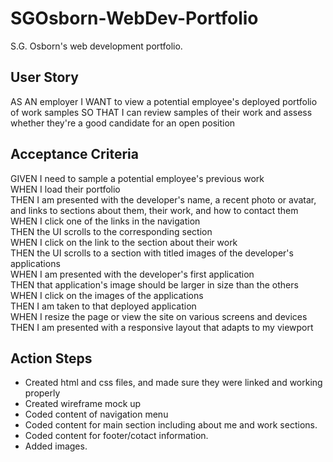 # SGOsborn-WebDev-Portfolio
S.G. Osborn's web development portfolio.

## User Story
AS AN employer
I WANT to view a potential employee's deployed portfolio of work samples
SO THAT I can review samples of their work and assess whether they're a good candidate for an open position

## Acceptance Criteria 
GIVEN I need to sample a potential employee's previous work   
WHEN I load their portfolio  
THEN I am presented with the developer's name, a recent   photo or avatar, and links to sections about them, their work, and how to contact them  
WHEN I click one of the links in the navigation  
THEN the UI scrolls to the corresponding section  
WHEN I click on the link to the section about their work  
THEN the UI scrolls to a section with titled images of the developer's applications  
WHEN I am presented with the developer's first application  
THEN that application's image should be larger in size than the others  
WHEN I click on the images of the applications  
THEN I am taken to that deployed application  
WHEN I resize the page or view the site on various screens and devices  
THEN I am presented with a responsive layout that adapts to my viewport  

## Action Steps
- Created html and css files, and made sure they were linked and working properly
- Created wireframe mock up
- Coded content of navigation menu 
- Coded content for main section including about me and work sections. 
- Coded content for footer/cotact information.
- Added images.  